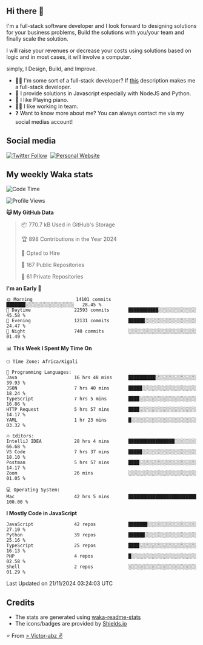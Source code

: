 ## Hi there 👋
I'm a full-stack software developer and I look forward to designing solutions for your business problems, Build the solutions with you/your team and finally scale the solution.

I will raise your revenues or decrease your costs using solutions based on logic and in most cases, it will involve a computer.

simply, I Design, Build, and Improve.

- 👨‍💻 I'm some sort of a full-stack developer? If [this](https://www.w3schools.com/whatis/whatis_fullstack.asp) description makes me a full-stack developer.
- 🌱 I provide solutions in Javascript especially with NodeJS and Python. 
- 🎹 I like Playing piano.
- 👯‍♀️ I like working in team.
- ❓ Want to know more about me? You can always contact me via my social medias account!

## Social media
[![Twitter Follow](https://img.shields.io/twitter/follow/vicky_abz?color=%231DA1F2&label=Twitter&style=for-the-badge&logo=twitter&logoColor=ffffff)](https://twitter.com/vicky_abz)
‎‎ [![Personal Website](https://img.shields.io/static/v1?label=visit&message=victor-abz.com&color=%235F021F&style=for-the-badge)](https://victor-abz.com/)

## My weekly Waka stats
<!--START_SECTION:waka-->
![Code Time](http://img.shields.io/badge/Code%20Time-864%20hrs%2053%20mins-blue)

![Profile Views](http://img.shields.io/badge/Profile%20Views-0-blue)

**🐱 My GitHub Data** 

> 📦 770.7 kB Used in GitHub's Storage 
 > 
> 🏆 898 Contributions in the Year 2024
 > 
> 💼 Opted to Hire
 > 
> 📜 167 Public Repositories 
 > 
> 🔑 61 Private Repositories 
 > 
**I'm an Early 🐤** 

```text
🌞 Morning                14101 commits       ███████░░░░░░░░░░░░░░░░░░   28.45 % 
🌆 Daytime                22593 commits       ███████████░░░░░░░░░░░░░░   45.58 % 
🌃 Evening                12131 commits       ██████░░░░░░░░░░░░░░░░░░░   24.47 % 
🌙 Night                  740 commits         ░░░░░░░░░░░░░░░░░░░░░░░░░   01.49 % 
```


📊 **This Week I Spent My Time On** 

```text
🕑︎ Time Zone: Africa/Kigali

💬 Programming Languages: 
Java                     16 hrs 48 mins      ██████████░░░░░░░░░░░░░░░   39.93 % 
JSON                     7 hrs 40 mins       █████░░░░░░░░░░░░░░░░░░░░   18.24 % 
TypeScript               7 hrs 5 mins        ████░░░░░░░░░░░░░░░░░░░░░   16.86 % 
HTTP Request             5 hrs 57 mins       ████░░░░░░░░░░░░░░░░░░░░░   14.17 % 
YAML                     1 hr 23 mins        █░░░░░░░░░░░░░░░░░░░░░░░░   03.32 % 

🔥 Editors: 
IntelliJ IDEA            28 hrs 4 mins       █████████████████░░░░░░░░   66.68 % 
VS Code                  7 hrs 37 mins       █████░░░░░░░░░░░░░░░░░░░░   18.10 % 
Postman                  5 hrs 57 mins       ████░░░░░░░░░░░░░░░░░░░░░   14.17 % 
Zoom                     26 mins             ░░░░░░░░░░░░░░░░░░░░░░░░░   01.05 % 

💻 Operating System: 
Mac                      42 hrs 5 mins       █████████████████████████   100.00 % 
```

**I Mostly Code in JavaScript** 

```text
JavaScript               42 repos            ███████░░░░░░░░░░░░░░░░░░   27.10 % 
Python                   39 repos            ██████░░░░░░░░░░░░░░░░░░░   25.16 % 
TypeScript               25 repos            ████░░░░░░░░░░░░░░░░░░░░░   16.13 % 
PHP                      4 repos             █░░░░░░░░░░░░░░░░░░░░░░░░   02.58 % 
Shell                    2 repos             ░░░░░░░░░░░░░░░░░░░░░░░░░   01.29 % 
```




 Last Updated on 21/11/2024 03:24:03 UTC
<!--END_SECTION:waka-->

## Credits
- The stats are generated using [waka-readme-stats](https://github.com/anmol098/waka-readme-stats)
- The icons/badges are provided by [Shields.io](https://shields.io/)

⭐️ From [> Victor-abz ✌](https://victor-abz.com/)
